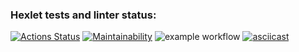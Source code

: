 ### Hexlet tests and linter status:
[![Actions Status](https://github.com/Nikolay2020kov/frontend-project-lvl1/workflows/hexlet-check/badge.svg)](https://github.com/Nikolay2020kov/frontend-project-lvl1/actions)
[![Maintainability](https://api.codeclimate.com/v1/badges/a99a88d28ad37a79dbf6/maintainability)](https://codeclimate.com/github/codeclimate/codeclimate/maintainability)
![example workflow](https://github.com/Nikolay2020kov/frontend-project-lvl1/actions/workflows/main.yml/badge.svg)
[![asciicast](https://asciinema.org/a/gQ6m4AfJWTkMN1w2JrUXGdJjM.svg)](https://asciinema.org/a/gQ6m4AfJWTkMN1w2JrUXGdJjM)

